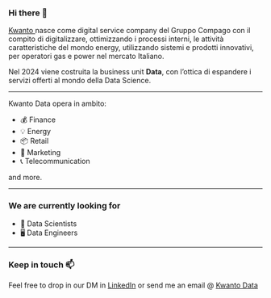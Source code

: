 ### Hi there 👋

<a href="https://www.kwanto.it/">Kwanto </a> nasce come digital service company del Gruppo Compago con il compito di digitalizzare, ottimizzando i processi interni, le attività caratteristiche del mondo energy, utilizzando sistemi e prodotti innovativi, per operatori gas e power nel mercato Italiano.

Nel 2024 viene costruita la business unit **Data**, con l’ottica di espandere i servizi offerti al mondo della Data Science.

---
Kwanto Data opera in ambito:
- 💰 Finance
- 💡 Energy
- 📦 Retail
- 📣 Marketing
- 📞 Telecommunication

and more.

---

### We are currently looking for
- 🔬 Data Scientists
- 🖥 Data Engineers

---
### Keep in touch 📫 
Feel free to drop in our DM in <a href="https://www.linkedin.com/company/kwanto-srl/">LinkedIn</a> or send me an email @ <a href=mailto:a.pastelli@kwanto.it>Kwanto Data</a>
